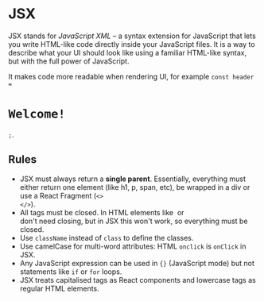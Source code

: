 # JSX

JSX stands for <em>JavaScript XML</em> – a syntax extension for JavaScript that lets you write HTML-like code directly inside your JavaScript files. It is a way to describe what your UI should look like using a familiar HTML-like syntax, but with the full power of JavaScript.

It makes code more readable when rendering UI, for example <code>const header = <h1>Welcome!</h1>;</code>.

## Rules

- JSX must always return a <strong>single parent</strong>. Essentially, everything must either return one element (like h1, p, span, etc), be wrapped in a div or use a React Fragment (<code><> </></code>).
- All tags must be closed. In HTML elements like <code><img></code> or <code><br></code> don't need closing, but in JSX this won't work, so everything must be closed.
- Use <code>className</code> instead of <code>class</code> to define the classes.
- Use camelCase for multi-word attributes: HTML <code>onclick</code> is <code>onClick</code> in JSX.
- Any JavaScript expression can be used in <code>{}</code> (JavaScript mode) but not statements like <code>if</code> or <code>for</code> loops.
- JSX treats capitalised tags as React components and lowercase tags as regular HTML elements.
